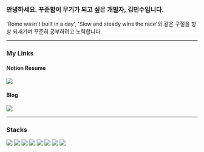 <h3>안녕하세요. 꾸준함이 무기가 되고 싶은 개발자, 김민수입니다.</h3>
'Rome wasn't built in a day', 'Slow and steady wins the race'와 같은 구절을 항상 되새기며 꾸준히 공부하려고 노력합니다.

- - -

<h3>My Links</h3>
<h4>Notion Resume</h4>
<a href="http://bit.ly/3I4aFVF" target="_blank"><img src="https://img.shields.io/badge/Notion-blue?style=for-the-badge&logo=Notion"></a>
	
<h4>Blog</h4>
<a href="https://cocazero-dev.tistory.com" target="_blank"><img src="https://img.shields.io/static/v1?label=&message=Tistory&color=green&style=for-the-badge&logo=Tistory"></a>

- - -

<h3>Stacks</h3>
<div>
<!-- HTML5 -->
	<img src="https://img.shields.io/badge/HTML5-E34F26?style=flat&logo=HTML5&logoColor=white" />
<!-- CSS3 -->
	<img src="https://img.shields.io/badge/CSS3-1572B6?style=flat&logo=CSS3&logoColor=white" />
<!-- JavaScript -->
	<img src="https://img.shields.io/badge/Javascript-yellow?style=flat&logo=Javascript&logoColor=white" />
<!-- TypeScript -->
	<img src="https://img.shields.io/badge/Typescript-3178C6?style=flat&logo=Typescript&logoColor=white" />
<!-- Git -->
	<img src="https://img.shields.io/badge/git-F05032?style=flat&logo=git&logoColor=white" />
<!-- Github -->
	<img src="https://img.shields.io/badge/github-181717?style=flat&logo=github&logoColor=white" />
<!-- React -->
	<img src="https://img.shields.io/badge/react-61DAFB?style=flat&logo=react&logoColor=black" />
<!-- JavaScript -->
	<img src="https://img.shields.io/badge/styled components-DB7093?style=flat&logo=styled-components&logoColor=white" />
</div>
